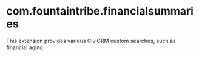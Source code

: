# com.fountaintribe.financialsummaries

This extension provides various CiviCRM custom searches, such as financial aging.
